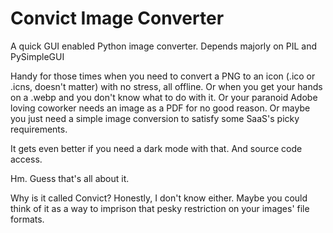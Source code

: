# Convict Image Converter

A quick GUI enabled Python image converter.
Depends majorly on PIL and PySimpleGUI

Handy for those times when you need to convert a PNG to an icon (.ico or .icns, doesn't matter) with no stress, all offline. Or when you get your hands on a .webp and you don't know what to do with it. Or your paranoid Adobe loving coworker needs an image as a PDF for no good reason.
Or maybe you just need a simple image conversion to satisfy some SaaS's picky requirements.

It gets even better if you need a dark mode with that. And source code access.

Hm. Guess that's all about it.

Why is it called Convict?
Honestly, I don't know either.
Maybe you could think of it as a way to imprison that pesky restriction on your images' file formats.
